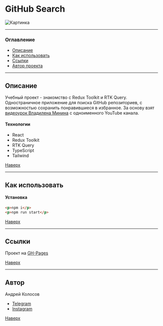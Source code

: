 # <a id="top" />GitHub Search

![Картинка](./src/images/logo.png)

---

### Оглавление

- [Описание](#description)
- [Как использовать](#how-to-use)
- [Ссылки](#references)
- [Автор проекта](#author)

---

## <a id="description" />Описание

Учебный проект - знакомство с Redux Toolkit и RTK Query. Одностраничное приложение для поиска GitHub репозиториев, с возможностью сохранить понравившиеся в избранное. За основу взят [видеоурок Владилена Минина](https://www.youtube.com/watch?v=lkbm-zlcFvs&ab_channel=%D0%92%D0%BB%D0%B0%D0%B4%D0%B8%D0%BB%D0%B5%D0%BD%D0%9C%D0%B8%D0%BD%D0%B8%D0%BD) с одноименного YouTube канала.

#### Технологии

- React
- Redux Toolkit
- RTK Query
- TypeScript
- Tailwind

[Наверх](#top)

---

## <a id="how-to-use" />Как использовать

#### Установка

```html
<p>npm i</p>
<p>npm run start</p>
```

[Наверх](#top)

---

## <a id="references" />Ссылки

Проект на [GH-Pages](https://andreikolosov.github.io/github_search/)

[Наверх](#top)

---

## <a id="author" />Автор

Андрей Колосов

- [Telegram](https://t.me/RustyVoid)
- [Instagram](https://www.instagram.com/akolosof/)

[Наверх](#top)

